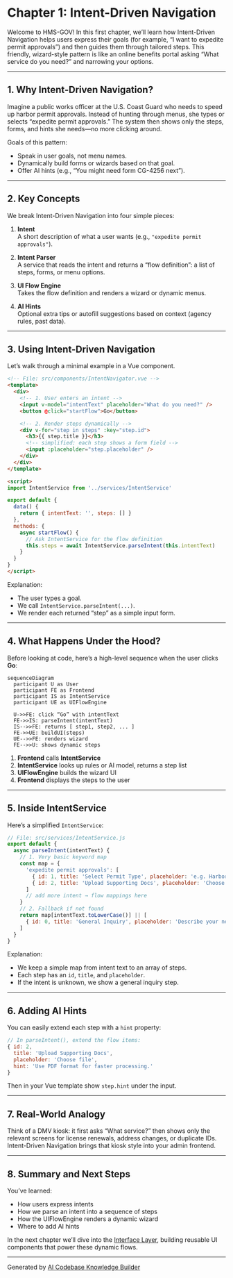 # Chapter 1: Intent-Driven Navigation

Welcome to HMS-GOV! In this first chapter, we’ll learn how Intent-Driven Navigation helps users express their goals (for example, “I want to expedite permit approvals”) and then guides them through tailored steps. This friendly, wizard-style pattern is like an online benefits portal asking “What service do you need?” and narrowing your options.

---

## 1. Why Intent-Driven Navigation?

Imagine a public works officer at the U.S. Coast Guard who needs to speed up harbor permit approvals. Instead of hunting through menus, she types or selects “expedite permit approvals.” The system then shows only the steps, forms, and hints she needs—no more clicking around.

Goals of this pattern:
- Speak in user goals, not menu names.
- Dynamically build forms or wizards based on that goal.
- Offer AI hints (e.g., “You might need form CG-4256 next”).

---

## 2. Key Concepts

We break Intent-Driven Navigation into four simple pieces:

1. **Intent**  
   A short description of what a user wants (e.g., `"expedite permit approvals"`).

2. **Intent Parser**  
   A service that reads the intent and returns a “flow definition”: a list of steps, forms, or menu options.

3. **UI Flow Engine**  
   Takes the flow definition and renders a wizard or dynamic menus.

4. **AI Hints**  
   Optional extra tips or autofill suggestions based on context (agency rules, past data).

---

## 3. Using Intent-Driven Navigation

Let’s walk through a minimal example in a Vue component.

```html
<!-- File: src/components/IntentNavigator.vue -->
<template>
  <div>
    <!-- 1. User enters an intent -->
    <input v-model="intentText" placeholder="What do you need?" />
    <button @click="startFlow">Go</button>

    <!-- 2. Render steps dynamically -->
    <div v-for="step in steps" :key="step.id">
      <h3>{{ step.title }}</h3>
      <!-- simplified: each step shows a form field -->
      <input :placeholder="step.placeholder" />
    </div>
  </div>
</template>

<script>
import IntentService from '../services/IntentService'

export default {
  data() {
    return { intentText: '', steps: [] }
  },
  methods: {
    async startFlow() {
      // Ask IntentService for the flow definition
      this.steps = await IntentService.parseIntent(this.intentText)
    }
  }
}
</script>
```

Explanation:
- The user types a goal.
- We call `IntentService.parseIntent(...)`.
- We render each returned “step” as a simple input form.

---

## 4. What Happens Under the Hood?

Before looking at code, here’s a high-level sequence when the user clicks **Go**:

```mermaid
sequenceDiagram
  participant U as User
  participant FE as Frontend
  participant IS as IntentService
  participant UE as UIFlowEngine

  U->>FE: click “Go” with intentText
  FE->>IS: parseIntent(intentText)
  IS-->>FE: returns [ step1, step2, ... ]
  FE->>UE: buildUI(steps)
  UE-->>FE: renders wizard
  FE-->>U: shows dynamic steps
```

1. **Frontend** calls **IntentService**  
2. **IntentService** looks up rules or AI model, returns a step list  
3. **UIFlowEngine** builds the wizard UI  
4. **Frontend** displays the steps to the user  

---

## 5. Inside IntentService

Here’s a simplified `IntentService`:

```js
// File: src/services/IntentService.js
export default {
  async parseIntent(intentText) {
    // 1. Very basic keyword map
    const map = {
      'expedite permit approvals': [
        { id: 1, title: 'Select Permit Type', placeholder: 'e.g. Harbor Permit' },
        { id: 2, title: 'Upload Supporting Docs', placeholder: 'Choose file' }
      ]
      // add more intent → flow mappings here
    }
    // 2. Fallback if not found
    return map[intentText.toLowerCase()] || [
      { id: 0, title: 'General Inquiry', placeholder: 'Describe your need' }
    ]
  }
}
```

Explanation:
- We keep a simple map from intent text to an array of steps.
- Each step has an `id`, `title`, and `placeholder`.
- If the intent is unknown, we show a general inquiry step.

---

## 6. Adding AI Hints

You can easily extend each step with a `hint` property:

```js
// In parseIntent(), extend the flow items:
{ id: 2, 
  title: 'Upload Supporting Docs', 
  placeholder: 'Choose file',
  hint: 'Use PDF format for faster processing.'
}
```

Then in your Vue template show `step.hint` under the input.

---

## 7. Real-World Analogy

Think of a DMV kiosk: it first asks “What service?” then shows only the relevant screens for license renewals, address changes, or duplicate IDs. Intent-Driven Navigation brings that kiosk style into your admin frontend.

---

## 8. Summary and Next Steps

You’ve learned:
- How users express intents
- How we parse an intent into a sequence of steps
- How the UIFlowEngine renders a dynamic wizard
- Where to add AI hints

In the next chapter we’ll dive into the [Interface Layer](02_interface_layer_.md), building reusable UI components that power these dynamic flows.

---

Generated by [AI Codebase Knowledge Builder](https://github.com/The-Pocket/Tutorial-Codebase-Knowledge)